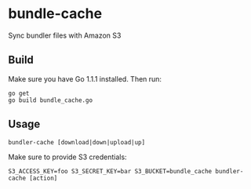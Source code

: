 # bundle-cache

Sync bundler files with Amazon S3

## Build

Make sure you have Go 1.1.1 installed. Then run:

```
go get
go build bundle_cache.go
```

## Usage

```
bundler-cache [download|down|upload|up]
```

Make sure to provide S3 credentials:

```
S3_ACCESS_KEY=foo S3_SECRET_KEY=bar S3_BUCKET=bundle_cache bundler-cache [action]
```